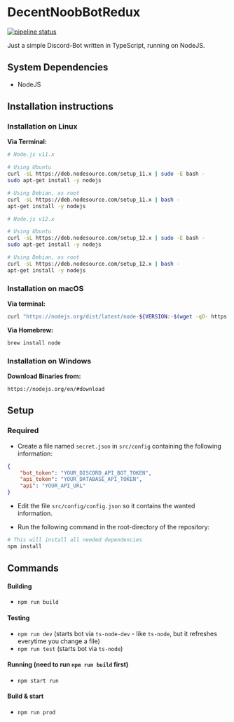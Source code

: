 # DecentNoobBotRedux

[![pipeline status](https://git.bre4k3r.de/h1ghbre4k3r/decentnoobbotredux/badges/master/pipeline.svg)](https://git.bre4k3r.de/h1ghbre4k3r/decentnoobbotredux/commits/master)

Just a simple Discord-Bot written in TypeScript, running on NodeJS.

## System Dependencies

-   NodeJS

## Installation instructions

### Installation on Linux

**Via Terminal:**

```sh
# Node.js v11.x

# Using Ubuntu
curl -sL https://deb.nodesource.com/setup_11.x | sudo -E bash -
sudo apt-get install -y nodejs

# Using Debian, as root
curl -sL https://deb.nodesource.com/setup_11.x | bash -
apt-get install -y nodejs

# Node.js v12.x

# Using Ubuntu
curl -sL https://deb.nodesource.com/setup_12.x | sudo -E bash -
sudo apt-get install -y nodejs

# Using Debian, as root
curl -sL https://deb.nodesource.com/setup_12.x | bash -
apt-get install -y nodejs
```

### Installation on macOS

**Via terminal:**

```sh
curl "https://nodejs.org/dist/latest/node-${VERSION:-$(wget -qO- https://nodejs.org/dist/latest/ | sed -nE 's|.*>node-(.*)\.pkg</a>.*|\1|p')}.pkg" > "$HOME/Downloads/node-latest.pkg" && sudo installer -store -pkg "$HOME/Downloads/node-latest.pkg" -target "/"
```

**Via Homebrew:**

```sh
brew install node
```

### Installation on Windows

**Download Binaries from:**

```http
https://nodejs.org/en/#download
```

## Setup

### Required

-   Create a file named `secret.json` in `src/config` containing the following information:

```json
{
    "bot_token": "YOUR_DISCORD_API_BOT_TOKEN",
    "api_token": "YOUR_DATABASE_API_TOKEN",
    "api": "YOUR_API_URL"
}
```

-   Edit the file `src/config/config.json` so it contains the wanted information.

-   Run the following command in the root-directory of the repository:

```sh
# This will install all needed dependencies
npm install
```

## Commands

#### Building

-   `npm run build`

#### Testing

-   `npm run dev` (starts bot via `ts-node-dev` - like `ts-node`, but it refreshes everytime you change a file)
-   `npm run test` (starts bot via `ts-node`)

#### Running (need to run `npm run build` first)

-   `npm start run`

#### Build & start

-   `npm run prod`
